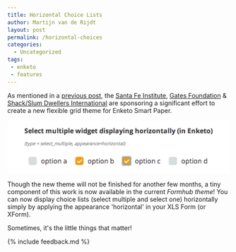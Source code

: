 ```yaml
---
title: Horizontal Choice Lists
author: Martijn van de Rijdt
layout: post
permalink: /horizontal-choices
categories:
  - Uncategorized
tags:
 - enketo
 - features
---
```


As mentioned in a [previous post](http://blog.enketo.org/sponsorships-2013/), the [Santa Fe Institute](http://www.santafe.edu/), [Gates Foundation](http://www.gatesfoundation.org/) & [Shack/Slum Dwellers International](http://www.sdinet.org/) are sponsoring a significant effort to create a new flexible grid theme for Enketo Smart Paper. 

![Horizontal Choices](../files/2014/01/horizontal-choices.png "Horizontal Choices")

Though the new theme will not be finished for another few months, a tiny component of this work is now available in the current _Formhub theme_! You can now display choice lists (select multiple and select one) horizontally simply by applying the appearance 'horizontal' in your XLS Form (or XForm).

Sometimes, it's the little things that matter!

{% include feedback.md %}
